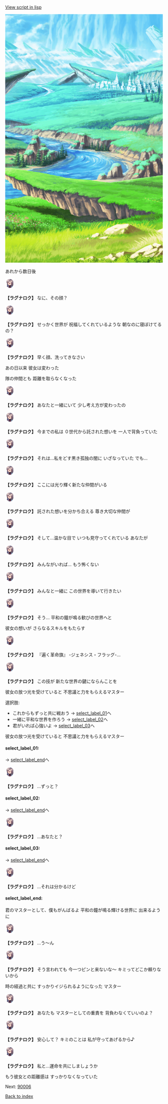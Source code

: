 [View script in lisp](../scripts/10361204.txt)

![plain.png](../images/backgrounds/plain.png)

あれから数日後

<img src="../images/units/103611.png" alt="103611.png" height="34"/>

**【ラグナロク】**
なに、その顔？

<img src="../images/units/103611.png" alt="103611.png" height="34"/>

**【ラグナロク】**
せっかく世界が
祝福してくれているような
朝なのに寝ぼけてるの？

<img src="../images/units/103611.png" alt="103611.png" height="34"/>

**【ラグナロク】**
早く顔、洗ってきなさい

あの日以来
彼女は変わった

隊の仲間とも
距離を取らなくなった

<img src="../images/units/103611.png" alt="103611.png" height="34"/>

**【ラグナロク】**
あなたと一緒にいて
少し考え方が変わったの

<img src="../images/units/103611.png" alt="103611.png" height="34"/>

**【ラグナロク】**
今までの私は
０世代から託された想いを
一人で背負っていた

<img src="../images/units/103611.png" alt="103611.png" height="34"/>

**【ラグナロク】**
それは…私をどす黒き孤独の闇に
いざなっていた
でも…

<img src="../images/units/103611.png" alt="103611.png" height="34"/>

**【ラグナロク】**
ここには光り輝く新たな仲間がいる

<img src="../images/units/103611.png" alt="103611.png" height="34"/>

**【ラグナロク】**
託された想いを分かち合える
尊き大切な仲間が

<img src="../images/units/103611.png" alt="103611.png" height="34"/>

**【ラグナロク】**
そして…温かな目で
いつも見守ってくれている
あなたが

<img src="../images/units/103611.png" alt="103611.png" height="34"/>

**【ラグナロク】**
みんながいれば…
もう怖くない

<img src="../images/units/103611.png" alt="103611.png" height="34"/>

**【ラグナロク】**
みんなと一緒に
この世界を導いて行きたい

<img src="../images/units/103611.png" alt="103611.png" height="34"/>

**【ラグナロク】**
そう…
平和の鐘が鳴る歓びの世界へと

彼女の想いが
さらなるスキルをもたらす

<img src="../images/units/103611.png" alt="103611.png" height="34"/>

**【ラグナロク】**
『遍く革命旗』
-ジェネシス・フラッグ-…

<img src="../images/units/103611.png" alt="103611.png" height="34"/>

**【ラグナロク】**
この技が
新たな世界の鍵にならんことを

彼女の放つ光を受けていると
不思議と力をもらえるマスター

選択肢:
- これからもずっと共に戦おう → [select_label_01](#select_label_01)へ
- 一緒に平和な世界を作ろう → [select_label_02](#select_label_02)へ
- 君がいれば心強いよ → [select_label_03](#select_label_03)へ

彼女の放つ光を受けていると
不思議と力をもらえるマスター

#### select_label_01:
 → [select_label_end](#select_label_end)へ

<img src="../images/units/103611.png" alt="103611.png" height="34"/>

**【ラグナロク】**
…ずっと？

#### select_label_02:
 → [select_label_end](#select_label_end)へ

<img src="../images/units/103611.png" alt="103611.png" height="34"/>

**【ラグナロク】**
…あなたと？

#### select_label_03:
 → [select_label_end](#select_label_end)へ

<img src="../images/units/103611.png" alt="103611.png" height="34"/>

**【ラグナロク】**
…それは分かるけど

#### select_label_end:

君のマスターとして、僕もがんばるよ
平和の鐘が鳴る輝ける世界に
出来るように

<img src="../images/units/103611.png" alt="103611.png" height="34"/>

**【ラグナロク】**
…う～ん

<img src="../images/units/103611.png" alt="103611.png" height="34"/>

**【ラグナロク】**
そう言われても
今一つピンと来ないな～
キミってどこか頼りないから

時の経過と共に
すっかりイジられるようになった
マスター

<img src="../images/units/103611.png" alt="103611.png" height="34"/>

**【ラグナロク】**
あなたも
マスターとしての重責を
背負わなくていいのよ？

<img src="../images/units/103611.png" alt="103611.png" height="34"/>

**【ラグナロク】**
安心して？
キミのことは
私が守ってあげるから♪

<img src="../images/units/103611.png" alt="103611.png" height="34"/>

**【ラグナロク】**
私と…運命を共にしましょうか

もう彼女との距離感は
すっかりなくなっていた


Next: [90006](90006.md)

[Back to index](index.md)
